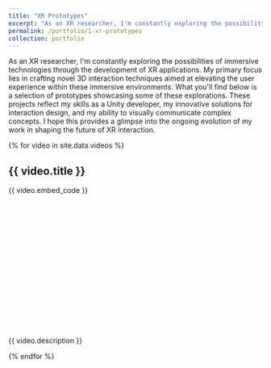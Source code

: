 ```yaml
---
title: "XR Prototypes"
excerpt: "As an XR researcher, I'm constantly exploring the possibilities of immersive technologies through the development of XR applications. My primary focus lies in crafting novel 3D interaction techniques aimed at elevating the user experience within these immersive environments. What you'll find inside is a selection of prototypes showcasing some of these explorations. These projects reflect my skills as a Unity developer, my innovative solutions for interaction design, and my ability to visually communicate complex concepts. The prototypes will provide a glimpse into the ongoing evolution of my work in shaping the future of XR interaction."
permalink: /portfolio/1-xr-prototypes
collection: portfolio
---
```


As an XR researcher, I'm constantly exploring the possibilities of immersive technologies through the development of XR applications. My primary focus lies in crafting novel 3D interaction techniques aimed at elevating the user experience within these immersive environments. What you'll find below is a selection of prototypes showcasing some of these explorations. These projects reflect my skills as a Unity developer, my innovative solutions for interaction design, and my ability to visually communicate complex concepts. I hope this provides a glimpse into the ongoing evolution of my work in shaping the future of XR interaction.

 <div class="row">
 {% for video in site.data.videos %}
   <div class="col-md-6">  <!-- Adjust col-md-* as needed -->
     <h2>{{ video.title }}</h2>
     <div class="video-container">  <!-- Add a container for aspect ratio -->
       {{ video.embed_code }}
     </div>
     <p>{{ video.description }}</p>
   </div>
 {% endfor %}
 </div>

 <style>
  .video-container {
    position: relative;
    padding-bottom: 56.25%; /* 16:9 aspect ratio (adjust if needed) */
    height: 0;
    overflow: hidden;
  }

  .video-container iframe {
    position: absolute;
    top: 0;
    left: 0;
    width: 100%;
    height: 100%;
  }
 </style>